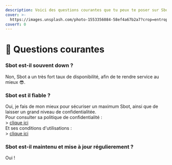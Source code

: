 ```yaml
---
description: Voici des questions courantes que tu peux te poser sur Sbot
cover: >-
  https://images.unsplash.com/photo-1553356084-58ef4a67b2a7?crop=entropy&cs=srgb&fm=jpg&ixid=M3wxOTcwMjR8MHwxfHNlYXJjaHwyfHxjb2xvcnxlbnwwfHx8fDE2ODM4MjU3OTZ8MA&ixlib=rb-4.0.3&q=85
coverY: 0
---
```


# 🙋 Questions courantes

### Sbot est-il souvent down ?

Non, Sbot a un très fort taux de disponibilité, afin de te rendre service au mieux 😎.

### Sbot est il fiable ?

Oui, je fais de mon mieux pour sécuriser un maximum Sbot, ainsi que de laisser un grand niveau de confidentialitée.\
Pour consulter sa politique de confidentialité :\
\> [clique ici](https://docs.google.com/document/d/1K_GT4eWzL5xKMhyeArMaFeyL3o3purWORMrNQoTgS3Y)\
Et ses conditions d'utilisations :\
\> [clique ici](https://docs.google.com/document/d/1TSWDKb2lo1zJqvg4Yh8WjJX6jiEeFrqyAC8Ou3jx0AE)

### Sbot est-il maintenu et mise à jour régulierement ?

Oui !
